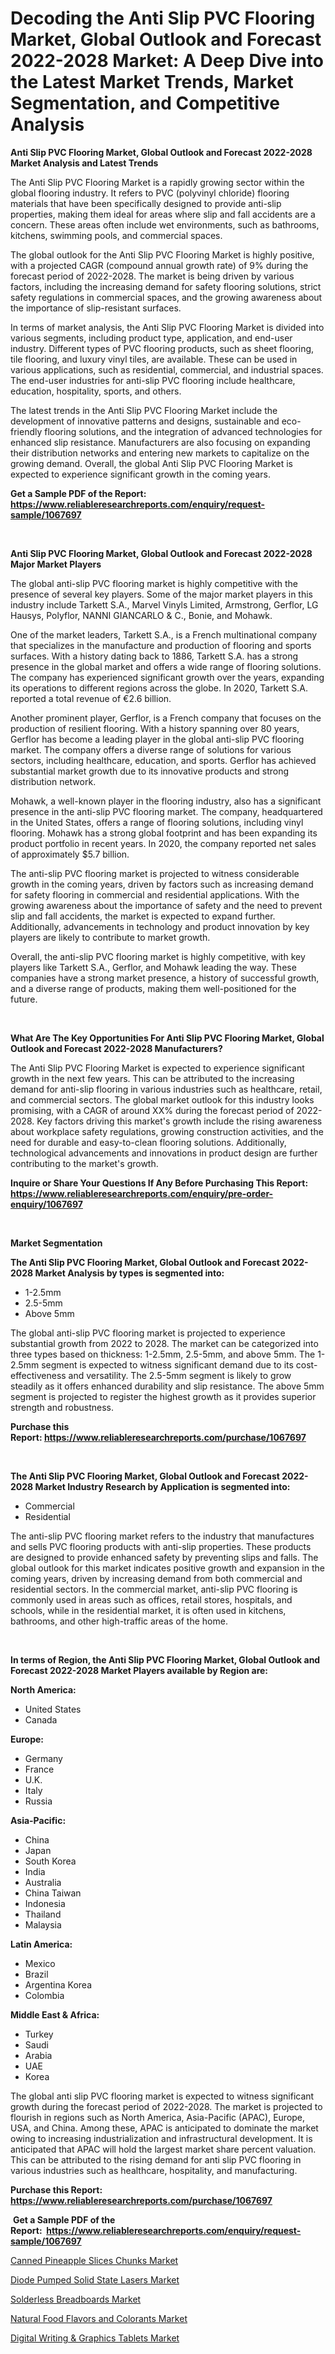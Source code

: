 <p><h1>Decoding the Anti Slip PVC Flooring Market, Global Outlook and Forecast 2022-2028 Market: A Deep Dive into the Latest Market Trends, Market Segmentation, and Competitive Analysis</h1></p><p><strong>Anti Slip PVC Flooring Market, Global Outlook and Forecast 2022-2028 Market Analysis and Latest Trends</strong></p>
<p><p>The Anti Slip PVC Flooring Market is a rapidly growing sector within the global flooring industry. It refers to PVC (polyvinyl chloride) flooring materials that have been specifically designed to provide anti-slip properties, making them ideal for areas where slip and fall accidents are a concern. These areas often include wet environments, such as bathrooms, kitchens, swimming pools, and commercial spaces.</p><p>The global outlook for the Anti Slip PVC Flooring Market is highly positive, with a projected CAGR (compound annual growth rate) of 9% during the forecast period of 2022-2028. The market is being driven by various factors, including the increasing demand for safety flooring solutions, strict safety regulations in commercial spaces, and the growing awareness about the importance of slip-resistant surfaces.</p><p>In terms of market analysis, the Anti Slip PVC Flooring Market is divided into various segments, including product type, application, and end-user industry. Different types of PVC flooring products, such as sheet flooring, tile flooring, and luxury vinyl tiles, are available. These can be used in various applications, such as residential, commercial, and industrial spaces. The end-user industries for anti-slip PVC flooring include healthcare, education, hospitality, sports, and others.</p><p>The latest trends in the Anti Slip PVC Flooring Market include the development of innovative patterns and designs, sustainable and eco-friendly flooring solutions, and the integration of advanced technologies for enhanced slip resistance. Manufacturers are also focusing on expanding their distribution networks and entering new markets to capitalize on the growing demand. Overall, the global Anti Slip PVC Flooring Market is expected to experience significant growth in the coming years.</p></p>
<p><strong>Get a Sample PDF of the Report:&nbsp; <a href="https://www.reliableresearchreports.com/enquiry/request-sample/1067697">https://www.reliableresearchreports.com/enquiry/request-sample/1067697</a></strong></p>
<p>&nbsp;</p>
<p><strong>Anti Slip PVC Flooring Market, Global Outlook and Forecast 2022-2028 Major Market Players</strong></p>
<p><p>The global anti-slip PVC flooring market is highly competitive with the presence of several key players. Some of the major market players in this industry include Tarkett S.A., Marvel Vinyls Limited, Armstrong, Gerflor, LG Hausys, Polyflor, NANNI GIANCARLO & C., Bonie, and Mohawk.</p><p>One of the market leaders, Tarkett S.A., is a French multinational company that specializes in the manufacture and production of flooring and sports surfaces. With a history dating back to 1886, Tarkett S.A. has a strong presence in the global market and offers a wide range of flooring solutions. The company has experienced significant growth over the years, expanding its operations to different regions across the globe. In 2020, Tarkett S.A. reported a total revenue of €2.6 billion.</p><p>Another prominent player, Gerflor, is a French company that focuses on the production of resilient flooring. With a history spanning over 80 years, Gerflor has become a leading player in the global anti-slip PVC flooring market. The company offers a diverse range of solutions for various sectors, including healthcare, education, and sports. Gerflor has achieved substantial market growth due to its innovative products and strong distribution network.</p><p>Mohawk, a well-known player in the flooring industry, also has a significant presence in the anti-slip PVC flooring market. The company, headquartered in the United States, offers a range of flooring solutions, including vinyl flooring. Mohawk has a strong global footprint and has been expanding its product portfolio in recent years. In 2020, the company reported net sales of approximately $5.7 billion.</p><p>The anti-slip PVC flooring market is projected to witness considerable growth in the coming years, driven by factors such as increasing demand for safety flooring in commercial and residential applications. With the growing awareness about the importance of safety and the need to prevent slip and fall accidents, the market is expected to expand further. Additionally, advancements in technology and product innovation by key players are likely to contribute to market growth.</p><p>Overall, the anti-slip PVC flooring market is highly competitive, with key players like Tarkett S.A., Gerflor, and Mohawk leading the way. These companies have a strong market presence, a history of successful growth, and a diverse range of products, making them well-positioned for the future.</p></p>
<p>&nbsp;</p>
<p><strong>What Are The Key Opportunities For Anti Slip PVC Flooring Market, Global Outlook and Forecast 2022-2028 Manufacturers?</strong></p>
<p><p>The Anti Slip PVC Flooring Market is expected to experience significant growth in the next few years. This can be attributed to the increasing demand for anti-slip flooring in various industries such as healthcare, retail, and commercial sectors. The global market outlook for this industry looks promising, with a CAGR of around XX% during the forecast period of 2022-2028. Key factors driving this market's growth include the rising awareness about workplace safety regulations, growing construction activities, and the need for durable and easy-to-clean flooring solutions. Additionally, technological advancements and innovations in product design are further contributing to the market's growth.</p></p>
<p><strong>Inquire or Share Your Questions If Any Before Purchasing This Report: <a href="https://www.reliableresearchreports.com/enquiry/pre-order-enquiry/1067697">https://www.reliableresearchreports.com/enquiry/pre-order-enquiry/1067697</a></strong></p>
<p>&nbsp;</p>
<p><strong>Market Segmentation</strong></p>
<p><strong>The Anti Slip PVC Flooring Market, Global Outlook and Forecast 2022-2028 Market Analysis by types is segmented into:</strong></p>
<p><ul><li>1-2.5mm</li><li>2.5-5mm</li><li>Above 5mm</li></ul></p>
<p><p>The global anti-slip PVC flooring market is projected to experience substantial growth from 2022 to 2028. The market can be categorized into three types based on thickness: 1-2.5mm, 2.5-5mm, and above 5mm. The 1-2.5mm segment is expected to witness significant demand due to its cost-effectiveness and versatility. The 2.5-5mm segment is likely to grow steadily as it offers enhanced durability and slip resistance. The above 5mm segment is projected to register the highest growth as it provides superior strength and robustness.</p></p>
<p><strong>Purchase this Report:&nbsp;<a href="https://www.reliableresearchreports.com/purchase/1067697">https://www.reliableresearchreports.com/purchase/1067697</a></strong></p>
<p>&nbsp;</p>
<p><strong>The Anti Slip PVC Flooring Market, Global Outlook and Forecast 2022-2028 Market Industry Research by Application is segmented into:</strong></p>
<p><ul><li>Commercial</li><li>Residential</li></ul></p>
<p><p>The anti-slip PVC flooring market refers to the industry that manufactures and sells PVC flooring products with anti-slip properties. These products are designed to provide enhanced safety by preventing slips and falls. The global outlook for this market indicates positive growth and expansion in the coming years, driven by increasing demand from both commercial and residential sectors. In the commercial market, anti-slip PVC flooring is commonly used in areas such as offices, retail stores, hospitals, and schools, while in the residential market, it is often used in kitchens, bathrooms, and other high-traffic areas of the home.</p></p>
<p>&nbsp;</p>
<p><strong>In terms of Region, the Anti Slip PVC Flooring Market, Global Outlook and Forecast 2022-2028 Market Players available by Region are:</strong></p>
<p>
    <p> <strong> North America: </strong>
        <ul>
            <li>United States</li>
            <li>Canada</li>
        </ul>
        </p> 
    <p> <strong> Europe: </strong>
        <ul>
            <li>Germany</li>
            <li>France</li>
            <li>U.K.</li>
            <li>Italy</li>
            <li>Russia</li>
        </ul>
        </p> 
    <p> <strong> Asia-Pacific: </strong>
        <ul>
            <li>China</li>
            <li>Japan</li>
            <li>South Korea</li>
            <li>India</li>
            <li>Australia</li>
            <li>China Taiwan</li>
            <li>Indonesia</li>
            <li>Thailand</li>
            <li>Malaysia</li>
        </ul>
        </p> 
    <p> <strong> Latin America: </strong>
        <ul>
            <li>Mexico</li>
            <li>Brazil</li>
            <li>Argentina Korea</li>
            <li>Colombia</li>
        </ul>
        </p> 
    <p> <strong> Middle East & Africa: </strong>
        <ul>
            <li>Turkey</li>
            <li>Saudi</li>
            <li>Arabia</li>
            <li>UAE</li>
            <li>Korea</li>
        </ul>
    </p>
    </p>
<p><p>The global anti slip PVC flooring market is expected to witness significant growth during the forecast period of 2022-2028. The market is projected to flourish in regions such as North America, Asia-Pacific (APAC), Europe, USA, and China. Among these, APAC is anticipated to dominate the market owing to increasing industrialization and infrastructural development. It is anticipated that APAC will hold the largest market share percent valuation. This can be attributed to the rising demand for anti slip PVC flooring in various industries such as healthcare, hospitality, and manufacturing.</p></p>
<p><strong>Purchase this Report: <a href="https://www.reliableresearchreports.com/purchase/1067697">https://www.reliableresearchreports.com/purchase/1067697</a></strong></p>
<p>&nbsp;<strong>Get a Sample PDF of the Report:&nbsp;&nbsp;<a href="https://www.reliableresearchreports.com/enquiry/request-sample/1067697">https://www.reliableresearchreports.com/enquiry/request-sample/1067697</a></strong></p>
<p><strong></strong></p>
<p><p><a href="https://www.reportprime.com/canned-pineapple-slices-chunks-r6753">Canned Pineapple Slices Chunks Market</a></p><p><a href="https://www.linkedin.com/pulse/diode-pumped-solid-state-lasers-market-research-report-provides-e3mgc/">Diode Pumped Solid State Lasers Market</a></p><p><a href="https://medium.com/@marcoshoppe2023/solderless-breadboards-market-size-growth-forecast-2023-2030-b8c613553473">Solderless Breadboards Market</a></p><p><a href="https://www.reportprime.com/natural-food-flavors-and-colorants-r6756">Natural Food Flavors and Colorants Market</a></p><p><a href="https://medium.com/@evertkohler82/digital-writing-amp-graphics-tablets-market-size-growth-forecast-2023-2030-7c483c8c4ff4">Digital Writing & Graphics Tablets Market</a></p></p>